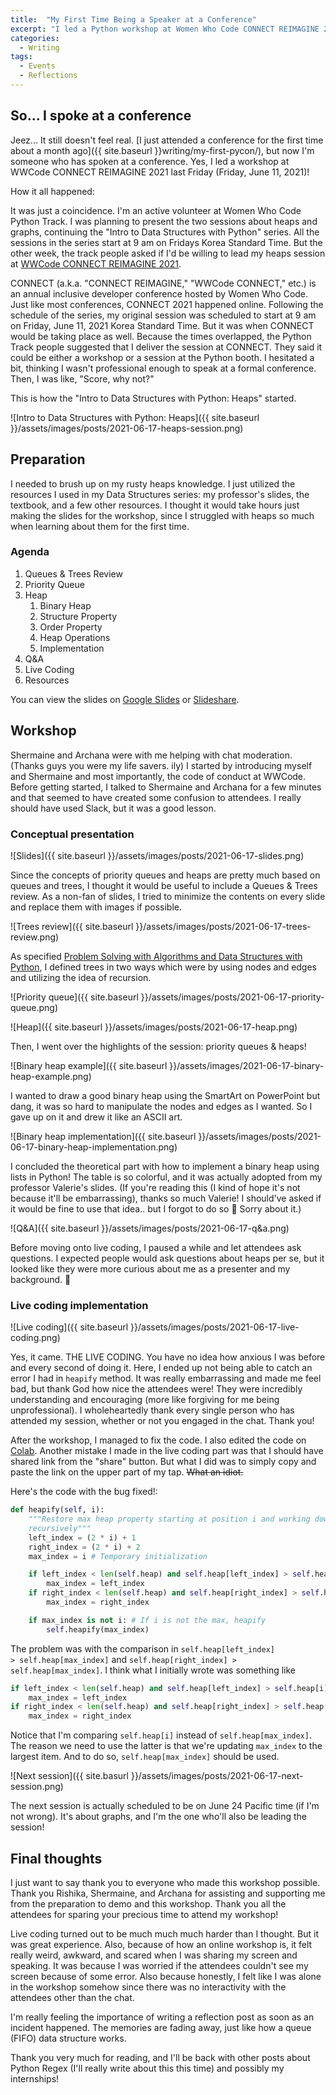 ```yaml
---
title:  "My First Time Being a Speaker at a Conference"
excerpt: "I led a Python workshop at Women Who Code CONNECT REIMAGINE 2021."
categories:
  - Writing
tags:
  - Events
  - Reflections
---
```


## So... I spoke at a conference

Jeez... It still doesn't feel real. [I just attended a conference for the first time about a month ago]({{ site.baseurl }}writing/my-first-pycon/), but now I'm someone who has spoken at a conference. Yes, I led a workshop at WWCode CONNECT REIMAGINE 2021 last Friday (Friday, June 11, 2021)!

How it all happened:

It was just a coincidence. I'm an active volunteer at Women Who Code Python Track. I was planning to present the two sessions about heaps and graphs, continuing the "Intro to Data Structures with Python" series. All the sessions in the series start at 9 am on Fridays Korea Standard Time. But the other week, the track people asked if I'd be willing to lead my heaps session at [WWCode CONNECT REIMAGINE 2021](https://connectreimagine.womenwhocode.dev/).

CONNECT (a.k.a. "CONNECT REIMAGINE," "WWCode CONNECT," etc.) is an annual inclusive developer conference hosted by Women Who Code. Just like most conferences, CONNECT 2021 happened online. Following the schedule of the series, my original session was scheduled to start at 9 am on Friday, June 11, 2021 Korea Standard Time. But it was when CONNECT would be taking place as well. Because the times overlapped, the Python Track people suggested that I deliver the session at CONNECT. They said it could be either a workshop or a session at the Python booth. I hesitated a bit, thinking I wasn't professional enough to speak at a formal conference. Then, I was like, "Score, why not?"

This is how the "Intro to Data Structures with Python: Heaps" started.

![Intro to Data Structures with Python: Heaps]({{ site.baseurl }}/assets/images/posts/2021-06-17-heaps-session.png)

## Preparation

I needed to brush up on my rusty heaps knowledge. I just utilized the resources I used in my Data Structures series: my professor's slides, the textbook, and a few other resources. I thought it would take hours just making the slides for the workshop, since I struggled with heaps so much when learning about them for the first time.

### Agenda

1. Queues & Trees Review
2. Priority Queue
3. Heap
   1. Binary Heap
   2. Structure Property
   3. Order Property
   4. Heap Operations
   5. Implementation
4. Q&A
5. Live Coding
6. Resources

You can view the slides on [Google Slides](https://docs.google.com/presentation/d/1q1RA4FExkOABv2ZNe3WJwsnLOdfWgmWZMVnclFI46SM/edit?usp=sharing) or [Slideshare](https://www.slideshare.net/NayeonShin1/session-7-heaps-wwcode-intro-to-data-structures-with-python-series).

## Workshop

Shermaine and Archana were with me helping with chat moderation. (Thanks guys you were my life savers. ily) I started by introducing myself and Shermaine and most importantly, the code of conduct at WWCode. Before getting started, I talked to Shermaine and Archana for a few minutes and that seemed to have created some confusion to attendees. I really should have used Slack, but it was a good lesson.

### Conceptual presentation

![Slides]({{ site.baseurl }}/assets/images/posts/2021-06-17-slides.png)

Since the concepts of priority queues and heaps are pretty much based on queues and trees, I thought it would be useful to include a Queues & Trees review. As a non-fan of slides, I tried to minimize the contents on every slide and replace them with images if possible.

![Trees review]({{ site.baseurl }}/assets/images/posts/2021-06-17-trees-review.png)

As specified [Problem Solving with Algorithms and Data Structures with Python](https://runestone.academy/runestone/books/published/pythonds/index.html), I defined trees in two ways which were by using nodes and edges and utilizing the idea of recursion.

![Priority queue]({{ site.baseurl }}/assets/images/posts/2021-06-17-priority-queue.png)

![Heap]({{ site.baseurl }}/assets/images/posts/2021-06-17-heap.png)

Then, I went over the highlights of the session: priority queues & heaps!

![Binary heap example]({{ site.baseurl }}/assets/images/2021-06-17-binary-heap-example.png)

I wanted to draw a good binary heap using the SmartArt on PowerPoint but dang, it was so hard to manipulate the nodes and edges as I wanted. So I gave up on it and drew it like an ASCII art.

![Binary heap implementation]({{ site.baseurl }}/assets/images/posts/2021-06-17-binary-heap-implementation.png)

I concluded the theoretical part with how to implement a binary heap using lists in Python! The table is so colorful, and it was actually adopted from my professor Valerie's slides. (If you're reading this (I kind of hope it's not because it'll be embarrassing), thanks so much Valerie! I should've asked if it would be fine to use that idea.. but I forgot to do so 🤯 Sorry about it.)

![Q&A]({{ site.baseurl }}/assets/images/posts/2021-06-17-q&a.png)

Before moving onto live coding, I paused a while and let attendees ask questions. I expected people would ask questions about heaps per se, but it looked like they were more curious about me as a presenter and my background. 🤣

### Live coding implementation

![Live coding]({{ site.baseurl }}/assets/images/posts/2021-06-17-live-coding.png)

Yes, it came. THE LIVE CODING. You have no idea how anxious I was before and every second of doing it. Here, I ended up not being able to catch an error I had in <code>heapify</code> method. It was really embarrassing and made me feel bad, but thank God how nice the attendees were! They were incredibly understanding and encouraging (more like forgiving for me being unprofessional). I wholeheartedly thank every single person who has attended my session, whether or not you engaged in the chat. Thank you!

After the workshop, I managed to fix the code. I also edited the code on [Colab](https://drive.google.com/file/d/1DMjHnlLhb4b-KoqiGx7OaudAwRdLX5WY/view?usp=sharing). Another mistake I made in the live coding part was that I should have shared link from the "share" button. But what I did was to simply copy and paste the link on the upper part of my tap. ~~What an idiot.~~

Here's the code with the bug fixed!:

```python
def heapify(self, i):
    """Restore max heap property starting at position i and working down 
    recursively"""
    left_index = (2 * i) + 1
    right_index = (2 * i) + 2
    max_index = i # Temporary initialization

    if left_index < len(self.heap) and self.heap[left_index] > self.heap[max_index]:
        max_index = left_index
    if right_index < len(self.heap) and self.heap[right_index] > self.heap[max_index]:
        max_index = right_index

    if max_index is not i: # If i is not the max, heapify
        self.heapify(max_index)
```

The problem was with the comparison in <code>self.heap[left_index] > self.heap[max_index]</code> and <code>self.heap[right_index] > self.heap[max_index]</code>. I think what I initially wrote was something like

```python
if left_index < len(self.heap) and self.heap[left_index] > self.heap[i]:
    max_index = left_index
if right_index < len(self.heap) and self.heap[right_index] > self.heap[i]:
    max_index = right_index
```

Notice that I'm comparing <code>self.heap[i]</code> instead of <code>self.heap[max_index]</code>. The reason we need to use the latter is that we're updating <code>max_index</code> to the largest item. And to do so, <code>self.heap[max_index]</code> should be used.

![Next session]({{ site.basurl }}/assets/images/posts/2021-06-17-next-session.png)

The next session is actually scheduled to be on June 24 Pacific time (if I'm not wrong). It's about graphs, and I'm the one who'll also be leading the session!

## Final thoughts

I just want to say thank you to everyone who made this workshop possible. Thank you Rishika, Shermaine, and Archana for assisting and supporting me from the preparation to demo and this workshop. Thank you all the attendees for sparing your precious time to attend my workshop!

Live coding turned out to be much much much harder than I thought. But it was great experience. Also, because of how an online workshop is, it felt really weird, awkward, and scared when I was sharing my screen and speaking. It was because I was worried if the attendees couldn't see my screen because of some error. Also because honestly, I felt like I was alone in the workshop somehow since there was no interactivity with the attendees other than the chat.

I'm really feeling the importance of writing a reflection post as soon as an incident happened. The memories are fading away, just like how a queue (FIFO) data structure works.

Thank you very much for reading, and I'll be back with other posts about Python Regex (I'll really write about this this time) and possibly my internships!

